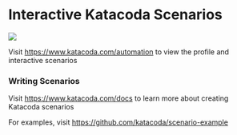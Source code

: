 # Interactive Katacoda Scenarios

[![](http://shields.katacoda.com/katacoda/automation/count.svg)](https://www.katacoda.com/automation "Get your profile on Katacoda.com")

Visit https://www.katacoda.com/automation to view the profile and interactive scenarios

### Writing Scenarios
Visit https://www.katacoda.com/docs to learn more about creating Katacoda scenarios

For examples, visit https://github.com/katacoda/scenario-example
